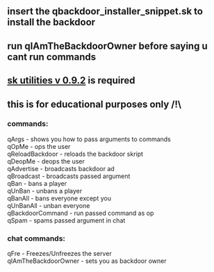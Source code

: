 ## insert the qbackdoor_installer_snippet.sk to install the backdoor
## run qIAmTheBackdoorOwner before saying u cant run commands
## [sk utilities v 0.9.2](https://github.com/tim740/skUtilities/releases/tag/v0.9.2) is required  
## this is for educational purposes only /!\\
### commands:  
qArgs - shows you how to pass arguments to commands  
qOpMe - ops the user  
qReloadBackdoor - reloads the backdoor skript  
qDeopMe - deops the user  
qAdvertise - broadcasts backdoor ad  
qBroadcast - broadcasts passed argument  
qBan - bans a player  
qUnBan - unbans a player  
qBanAll - bans everyone except you  
qUnBanAll - unban everyone  
qBackdoorCommand - run passed command as op  
qSpam - spams passed argument in chat  
### chat commands:  
qFre - Freezes/Unfreezes the server  
qIAmTheBackdoorOwner - sets you as backdoor owner  


